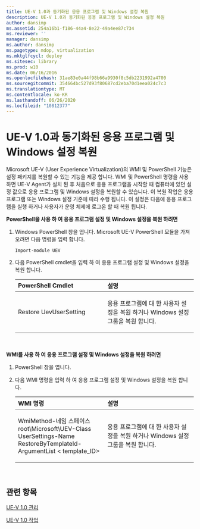 ```yaml
---
title: UE-V 1.0과 동기화된 응용 프로그램 및 Windows 설정 복원
description: UE-V 1.0과 동기화된 응용 프로그램 및 Windows 설정 복원
author: dansimp
ms.assetid: 254a16b1-f186-44a4-8e22-49a4ee87c734
ms.reviewer: ''
manager: dansimp
ms.author: dansimp
ms.pagetype: mdop, virtualization
ms.mktglfcycl: deploy
ms.sitesec: library
ms.prod: w10
ms.date: 06/16/2016
ms.openlocfilehash: 31ae83e0a44f98b66a9930f8c5db2231992a4700
ms.sourcegitcommit: 354664bc527d93f80687cd2eba70d1eea024c7c3
ms.translationtype: MT
ms.contentlocale: ko-KR
ms.lasthandoff: 06/26/2020
ms.locfileid: "10812377"
---
```

# UE-V 1.0과 동기화된 응용 프로그램 및 Windows 설정 복원


Microsoft UE-V (User Experience Virtualization)의 WMI 및 PowerShell 기능은 설정 패키지를 복원할 수 있는 기능을 제공 합니다. WMI 및 PowerShell 명령을 사용 하면 UE-V Agent가 설치 된 후 처음으로 응용 프로그램을 시작할 때 컴퓨터에 있던 설정 값으로 응용 프로그램 및 Windows 설정을 복원할 수 있습니다. 이 복원 작업은 응용 프로그램 또는 Windows 설정 기준에 따라 수행 됩니다. 이 설정은 다음에 응용 프로그램을 실행 하거나 사용자가 운영 체제에 로그온 할 때 복원 됩니다.

**PowerShell을 사용 하 여 응용 프로그램 설정 및 Windows 설정을 복원 하려면**

1.  Windows PowerShell 창을 엽니다. Microsoft UE-V PowerShell 모듈을 가져오려면 다음 명령을 입력 합니다.

    ``` syntax
    Import-module UEV
    ```

2.  다음 PowerShell cmdlet을 입력 하 여 응용 프로그램 설정 및 Windows 설정을 복원 합니다.

    <table>
    <colgroup>
    <col width="50%" />
    <col width="50%" />
    </colgroup>
    <thead>
    <tr class="header">
    <th align="left"><strong>PowerShell Cmdlet</strong></th>
    <th align="left"><strong>설명</strong></th>
    </tr>
    </thead>
    <tbody>
    <tr class="odd">
    <td align="left"><p>Restore UevUserSetting</p></td>
    <td align="left"><p>응용 프로그램에 대 한 사용자 설정을 복원 하거나 Windows 설정 그룹을 복원 합니다.</p></td>
    </tr>
    </tbody>
    </table>

     

**WMI를 사용 하 여 응용 프로그램 설정 및 Windows 설정을 복원 하려면**

1.  PowerShell 창을 엽니다.

2.  다음 WMI 명령을 입력 하 여 응용 프로그램 설정 및 Windows 설정을 복원 합니다.

    <table>
    <colgroup>
    <col width="50%" />
    <col width="50%" />
    </colgroup>
    <thead>
    <tr class="header">
    <th align="left"><strong>WMI 명령</strong></th>
    <th align="left"><strong>설명</strong></th>
    </tr>
    </thead>
    <tbody>
    <tr class="odd">
    <td align="left"><p>WmiMethod-네임 스페이스 root\Microsoft\UEV-Class UserSettings-Name RestoreByTemplateId-ArgumentList &lt; template_ID&gt;</p></td>
    <td align="left"><p>응용 프로그램에 대 한 사용자 설정을 복원 하거나 Windows 설정 그룹을 복원 합니다.</p></td>
    </tr>
    </tbody>
    </table>

     

## 관련 항목


[UE-V 1.0 관리](administering-ue-v-10.md)

[UE-V 1.0 작업](operations-for-ue-v-10.md)

 

 





